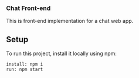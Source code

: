 <h3>Chat Front-end</h3>

This is front-end implementation for a chat web app.

## Setup
To run this project, install it locally using npm:

```
install: npm i
run: npm start
```


